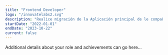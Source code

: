 ```yaml
---
title: "Frontend Developer"
logo: "/innovatelabs2.svg"
description: "Realice migración de la Aplicación principal de le compañía. La Aplicación original fue construida con Solid.js. Se me encargo pasar todos los componentes a React con Typescript"
startDate: "2022-01-01"
endDate: "2023-10-22"
current: false
---
```


Additional details about your role and achievements can go here...
